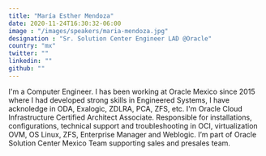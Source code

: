 ```yaml
---
title: "María Esther Mendoza"
date: 2020-11-24T16:30:32-06:00
image : "/images/speakers/maria-mendoza.jpg"
designation : "Sr. Solution Center Engineer LAD @Oracle"
country: "mx"
twitter: ""
linkedin: ""
github: ""
---
```


I'm a Computer Engineer. I has been working at Oracle Mexico since 2015 where I had developed strong skills in Engineered Systems, I have acknoledge in ODA, Exalogic, ZDLRA, PCA, ZFS, etc. I'm Oracle Cloud Infrastructure Certified Architect Associate.
Responsible for installations, configurations, technical support and troubleshooting in OCI, virtualization OVM, OS Linux, ZFS, Enterprise Manager and Weblogic. I’m part of Oracle Solution Center Mexico Team supporting sales and presales team.


